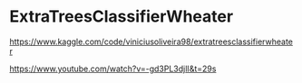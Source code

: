 # ExtraTreesClassifierWheater

https://www.kaggle.com/code/viniciusoliveira98/extratreesclassifierwheater

https://www.youtube.com/watch?v=-gd3PL3djlI&t=29s

